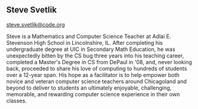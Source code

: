 ## Steve Svetlik

[steve.svetlik@code.org](mailto:steve.svetlik@code.org)

Steve is a Mathematics and Computer Science Teacher at Adlai E. Stevenson High School in Lincolnshire, IL.  After completing his undergraduate degree at UIC in Secondary Math Education, he was unexpectedly bitten by the CS bug three years into his teaching career, completed a Master's Degree in CS from DePaul in '08, and, never looking back, proceeded to share his love of computing to hundreds of students over a 12-year span.  His hope as a facilitator is to help empower both novice and veteran computer science teachers around Chicagoland and beyond to deliver to students an ultimately enjoyable, challenging, memorable, and rewarding computer science experience in their own classes.
